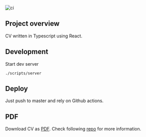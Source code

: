 ![ci](https://github.com/stsh89/cv/workflows/ci/badge.svg)

## Project overview

CV written in Typescript using React.

## Development

Start dev server

```
./scripts/server
```

## Deploy

Just push to master and rely on Github actions.

## PDF

Download CV as [PDF](https://enigmatic-ravine-52476.herokuapp.com/api/render?url=https://stsh89.github.io/cv/&emulateScreenMedia=false&pdf.pageRanges=1-2). Check following [repo](https://github.com/alvarcarto/url-to-pdf-api) for more information.

